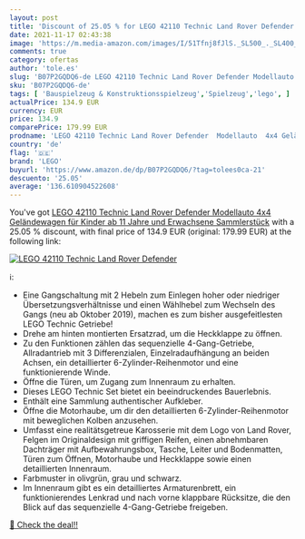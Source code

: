 ```yaml
---
layout: post
title: 'Discount of 25.05 % for LEGO 42110 Technic Land Rover Defender  '
date: 2021-11-17 02:43:38
image: 'https://m.media-amazon.com/images/I/51Tfnj8fJlS._SL500_._SL400_.jpg'
comments: true
category: ofertas
author: 'tole.es'
slug: 'B07P2GQDQ6-de LEGO 42110 Technic Land Rover Defender Modellauto 4x4...'
sku: 'B07P2GQDQ6-de'
tags: [ 'Bauspielzeug & Konstruktionsspielzeug','Spielzeug','lego', ]
actualPrice: 134.9 EUR
currency: EUR
price: 134.9
comparePrice: 179.99 EUR
prodname: 'LEGO 42110 Technic Land Rover Defender  Modellauto  4x4 Geländewagen für Kinder ab 11 Jahre und Erwachsene  Sammlerstück'
country: 'de'
flag: '🇩🇪'
brand: 'LEGO'
buyurl: 'https://www.amazon.de/dp/B07P2GQDQ6/?tag=tolees0ca-21'
descuento: '25.05'
average: '136.610904522608'
---
```


You've got [LEGO 42110 Technic Land Rover Defender  Modellauto  4x4 Geländewagen für Kinder ab 11 Jahre und Erwachsene  Sammlerstück](https://www.amazon.de/dp/B07P2GQDQ6/?tag=tolees0ca-21) with a  25.05 % discount, with final price of 134.9 EUR (original: 179.99 EUR) at the following link:

[![LEGO 42110 Technic Land Rover Defender  ](https://m.media-amazon.com/images/I/51Tfnj8fJlS._SL500_._SL400_.jpg)](https://www.amazon.de/dp/B07P2GQDQ6/?tag=tolees0ca-21)

ℹ️:

- Eine Gangschaltung mit 2 Hebeln zum Einlegen hoher oder niedriger Übersetzungsverhältnisse und einen Wählhebel zum Wechseln des Gangs (neu ab Oktober 2019), machen es zum bisher ausgefeitlesten LEGO Technic Getriebe!
- Drehe am hinten montierten Ersatzrad, um die Heckklappe zu öffnen.
- Zu den Funktionen zählen das sequenzielle 4-Gang-Getriebe, Allradantrieb mit 3 Differenzialen, Einzelradaufhängung an beiden Achsen, ein detaillierter 6-Zylinder-Reihenmotor und eine funktionierende Winde.
- Öffne die Türen, um Zugang zum Innenraum zu erhalten.
- Dieses LEGO Technic Set bietet ein beeindruckendes Bauerlebnis.
- Enthält eine Sammlung authentischer Aufkleber.
- Öffne die Motorhaube, um dir den detaillierten 6-Zylinder-Reihenmotor mit beweglichen Kolben anzusehen.
- Umfasst eine realitätsgetreue Karosserie mit dem Logo von Land Rover, Felgen im Originaldesign mit griffigen Reifen, einen abnehmbaren Dachträger mit Aufbewahrungsbox, Tasche, Leiter und Bodenmatten, Türen zum Öffnen, Motorhaube und Heckklappe sowie einen detaillierten Innenraum.
- Farbmuster in olivgrün, grau und schwarz.
- Im Innenraum gibt es ein detailliertes Armaturenbrett, ein funktionierendes Lenkrad und nach vorne klappbare Rücksitze, die den Blick auf das sequenzielle 4-Gang-Getriebe freigeben.

[🛒 Check the deal!!](https://www.amazon.de/dp/B07P2GQDQ6/?tag=tolees0ca-21)
